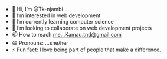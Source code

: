 - 👋 Hi, I’m @Tk-njambi
- 👀 I’m interested in web development
- 🌱 I’m currently learning computer science
- 💞️ I’m looking to collaborate on web development projects
- 📫 How to reach me...Kamau.tnd@gmail.com 
- 😄 Pronouns: ...she/her
- ⚡ Fun fact: I love being part of people that make a difference.

<!---
Tk-njambi/Tk-njambi is a ✨ special ✨ repository because its `README.md` (this file) appears on your GitHub profile.
You can click the Preview link to take a look at your changes.
--->
